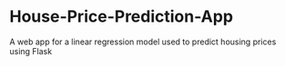 # House-Price-Prediction-App
A web app for a linear regression model used to predict housing prices using Flask
